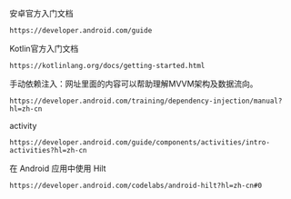 安卓官方入门文档
```
https://developer.android.com/guide
```
Kotlin官方入门文档
```
https://kotlinlang.org/docs/getting-started.html
```
手动依赖注入：网址里面的内容可以帮助理解MVVM架构及数据流向。
```
https://developer.android.com/training/dependency-injection/manual?hl=zh-cn
```
activity
```
https://developer.android.com/guide/components/activities/intro-activities?hl=zh-cn
```
在 Android 应用中使用 Hilt
```
https://developer.android.com/codelabs/android-hilt?hl=zh-cn#0
```
